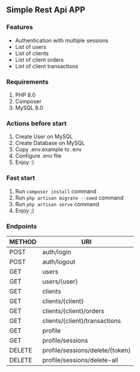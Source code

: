 ## Simple Rest Api APP

### Features
- Authentication with multiple sessions
- List of users
- List of clients
- List of client orders
- List of client transactions

### Requirements
1. PHP 8.0
2. Composer
3. MySQL 8.0

### Actions before start
1. Create User on MySQL
2. Create Database on MySQL
3. Copy .env.example to .env
4. Configure .env file
5. Enjoy :)

### Fast start
1. Run `composer install` command
2. Run `php artisan migrate --seed` command
3. Run `php artisan serve` command
4. Enjoy ;)

### Endpoints
| METHOD | URI                             |
|--------|---------------------------------|
| POST   | auth/login                      |
| POST   | auth/logout                     |
| GET    | users                           |
| GET    | users/{user}                    |
| GET    | clients                         |
| GET    | clients/{client}                |
| GET    | clients/{client}/orders         |
| GET    | clients/{client}/transactions   |
| GET    | profile                         |
| GET    | profile/sessions                |
| DELETE | profile/sessions/delete/{token} |
| DELETE | profile/sessions/delete-all     |
